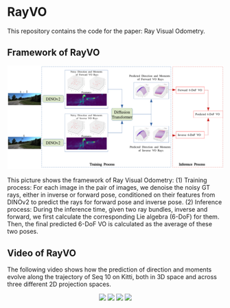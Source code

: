 # RayVO
This repository contains the code for the paper: Ray Visual Odometry.

## Framework of RayVO

<!-- ![Alt text](visualization/framework_rayvo.png)
<img src="https://raw.githubusercontent.com/fanqixucs/RayVO/main/visualization/framework_rayvo.png" width="500">  -->

<div align="center">
  <img src="https://raw.githubusercontent.com/fanqixucs/RayVO/main/visualization/framework_rayvo.png" width="600">
</div>

This picture shows the framework of Ray Visual Odometry: (1) Training process: For each image in the pair of images, we denoise the noisy GT rays, either in inverse or forward pose, conditioned on their features from DINOv2 to predict the rays for forward pose and inverse pose. (2) Inference process: During the inference time, given two ray bundles, inverse and forward, we first calculate the corresponding Lie algebra (6-DoF) for them. Then, the final predicted 6-DoF VO is calculated as the average of these two poses.


## Video of RayVO
The following video shows how the prediction of direction and moments evolve along the trajectory of Seq 10 on Kitti, both in 3D space and across three different 2D projection spaces.

<div align="center">
  <img src="https://raw.githubusercontent.com/fanqixucs/RayVO/main/visualization/animation_with_directions_and_moments_XYZ.gif" width="600" />
  <img src="https://raw.githubusercontent.com/fanqixucs/RayVO/main/visualization/animation_with_directions_and_moments_XY.gif" width="600" />
  <img src="https://raw.githubusercontent.com/fanqixucs/RayVO/main/visualization/animation_with_directions_and_moments_YZ.gif" width="600" />
  <img src="https://raw.githubusercontent.com/fanqixucs/RayVO/main/visualization/animation_with_directions_and_moments_XZ.gif" width="600" />
</div>

<!--
[![Watch the video](https://raw.githubusercontent.com/fanqixucs/RayVO/main/visualization/framework_rayvo.png)](visualization/video_trajectory_ray_representation.mp4)
-->
